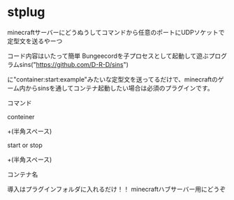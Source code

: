 # stplug

minecraftサーバーにどうぬうしてコマンドから任意のポートにUDPソケットで定型文を送るやーつ

コード内容はいたって簡単
Bungeecordを子プロセスとして起動して遊ぶプログラムsins("https://github.com/D-R-D/sins")

に"container:start:example"みたいな定型文を送ってるだけで、minecraftのゲーム内からsinsを通してコンテナ起動したい場合は必須のプラグインです。

コマンド

conteiner

+(半角スペース)

start or stop

+(半角スペース)

コンテナ名

導入はプラグインフォルダに入れるだけ！！
minecraftハブサーバー用にどうぞ
